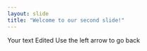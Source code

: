 ```yaml
---
layout: slide
title: "Welcome to our second slide!"
---
```

Your text Edited
Use the left arrow to go back

